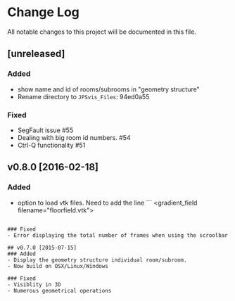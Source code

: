 # Change Log
All notable changes to this project will be documented in this file.

## [unreleased]

### Added
- show name and id of rooms/subrooms in "geometry structure"
- Rename directory to `JPSvis_Files`: 94ed0a55

### Fixed
- SegFault issue #55
- Dealing with big room id numbers. #54
- Ctrl-Q functionality #51

## v0.8.0 [2016-02-18]
### Added
- option to load  vtk files. Need to add the line ``` <gradient_field filename="floorfield.vtk"> 
``` in the header of the trajectory file. Alternatively drag and drop a vtk file on JPSvis.
 
### Fixed 
- Error displaying the total number of frames when using the scroolbar

## v0.7.0 [2015-07-15]
### Added
- Display the geometry structure individual room/subroom.
- Now build on OSX/Linux/Windows 

### Fixed
- Visiblity in 3D
- Numerous geometrical operations